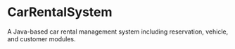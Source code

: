 # CarRentalSystem
A Java-based car rental management system including reservation, vehicle, and customer modules.
